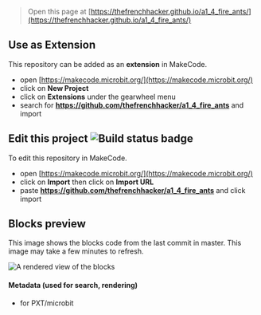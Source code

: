 
> Open this page at [https://thefrenchhacker.github.io/a1_4_fire_ants/](https://thefrenchhacker.github.io/a1_4_fire_ants/)

## Use as Extension

This repository can be added as an **extension** in MakeCode.

* open [https://makecode.microbit.org/](https://makecode.microbit.org/)
* click on **New Project**
* click on **Extensions** under the gearwheel menu
* search for **https://github.com/thefrenchhacker/a1_4_fire_ants** and import

## Edit this project ![Build status badge](https://github.com/thefrenchhacker/a1_4_fire_ants/workflows/MakeCode/badge.svg)

To edit this repository in MakeCode.

* open [https://makecode.microbit.org/](https://makecode.microbit.org/)
* click on **Import** then click on **Import URL**
* paste **https://github.com/thefrenchhacker/a1_4_fire_ants** and click import

## Blocks preview

This image shows the blocks code from the last commit in master.
This image may take a few minutes to refresh.

![A rendered view of the blocks](https://github.com/thefrenchhacker/a1_4_fire_ants/raw/master/.github/makecode/blocks.png)

#### Metadata (used for search, rendering)

* for PXT/microbit
<script src="https://makecode.com/gh-pages-embed.js"></script><script>makeCodeRender("{{ site.makecode.home_url }}", "{{ site.github.owner_name }}/{{ site.github.repository_name }}");</script>

